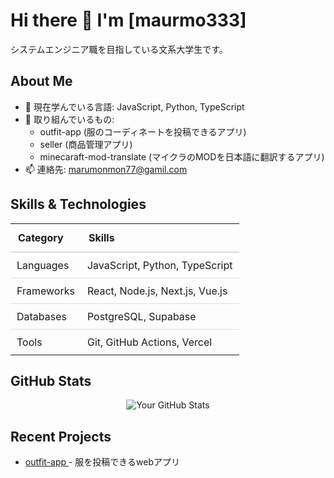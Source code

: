 # Hi there 👋 I'm [maurmo333]
<p>システムエンジニア職を目指している文系大学生です。</p>

## About Me
<ul>
  <li>🌱 現在学んでいる言語: JavaScript, Python, TypeScript</li>
  <li>💼 取り組んでいるもの:
    <ul>
      <li>outfit-app (服のコーディネートを投稿できるアプリ)</li>
      <li>seller (商品管理アプリ)</li>
      <li>minecaraft-mod-translate (マイクラのMODを日本語に翻訳するアプリ)</li>
    </ul>
  </li>
  <li>📫 連絡先: 
    <a href="mailto:marumonmon77@gamil.com">marumonmon77@gamil.com</a>
  </li>
</ul>

## Skills & Technologies
<table style="width: 100%; border-collapse: collapse;">
  <thead>
    <tr>
      <th style="padding: 12px; border-bottom: 2px solid #ddd; text-align: left;">Category</th>
      <th style="padding: 12px; border-bottom: 2px solid #ddd; text-align: left;">Skills</th>
    </tr>
  </thead>
  <tbody>
    <tr>
      <td style="padding: 10px; border-bottom: 1px solid #ddd;">Languages</td>
      <td style="padding: 10px; border-bottom: 1px solid #ddd;">JavaScript, Python, TypeScript</td>
    </tr>
    <tr>
      <td style="padding: 10px; border-bottom: 1px solid #ddd;">Frameworks</td>
      <td style="padding: 10px; border-bottom: 1px solid #ddd;">React, Node.js, Next.js, Vue.js</td>
    </tr>
    <tr>
      <td style="padding: 10px; border-bottom: 1px solid #ddd;">Databases</td>
      <td style="padding: 10px; border-bottom: 1px solid #ddd;">PostgreSQL, Supabase</td>
    </tr>
    <tr>
      <td style="padding: 10px;">Tools</td>
      <td style="padding: 10px;">Git, GitHub Actions, Vercel</td>
    </tr>
  </tbody>
</table>

## GitHub Stats
<p align="center">
  <img 
    src="https://github-readme-stats.vercel.app/api?username=marumo333&show_icons=true&theme=radical" 
    alt="Your GitHub Stats" 
  />
</p>

## Recent Projects
<ul>
  <li>
    <a href="https://outfitapp-delta.vercel.app/">
      outfit-app
    </a>
    - 服を投稿できるwebアプリ
  </li>
</ul>


